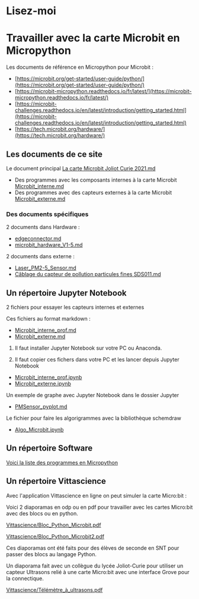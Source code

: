 Lisez-moi
=========

Travailler avec la carte Microbit en Micropython
================================================

Les documents de référence en Micropython pour Microbit :

 - [https://microbit.org/get-started/user-guide/python/](https://microbit.org/get-started/user-guide/python/)
 - [https://microbit-micropython.readthedocs.io/fr/latest/](https://microbit-micropython.readthedocs.io/fr/latest/)
 - [https://microbit-challenges.readthedocs.io/en/latest/introduction/getting_started.html](https://microbit-challenges.readthedocs.io/en/latest/introduction/getting_started.html)
 - [https://tech.microbit.org/hardware/](https://tech.microbit.org/hardware/)


Les documents de ce site
------------------------

Le document principal [La carte Microbit Joliot Curie 2021.md](La%20carte%20Microbit%20Joliot%20Curie%202021.md)

- Des programmes avec les composants internes à la carte Microbit [Microbit_interne.md](Microbit_interne.md)
- Des programmes avec des capteurs externes à la carte Microbit [Microbit_externe.md](Microbit_externe.md)

### Des documents spécifiques

2 documents dans Hardware :

 - [edgeconnector.md](Hardware/edgeconnector.md)
 - [microbit_hardware_V1-5.md](Hardware/microbit_hardware_V1-5.md)

2 documents dans externe :

 - [Laser_PM2-5_Sensor.md](Externe/Laser_PM2-5_Sensor.md)
 - [Câblage du capteur de pollution particules fines SDS011.md](Externe/Câblage%20du%20capteur%20de%20pollution%20particules%20fines%20SDS011.md)

 Un répertoire Jupyter Notebook
 ------------------------------

 2 fichiers pour essayer les capteurs internes et externes

 Ces fichiers au format markdown :

 - [Microbit_interne_prof.md](Jupyter/Microbit_interne_prof.md)
 - [Microbit_externe.md](Jupyter/Microbit_externe.md)

1. Il faut installer Jupyter Notebook sur votre PC ou Anaconda.

2. Il faut copier ces fichers dans votre PC et les lancer depuis Jupyter Notebook

 - [Microbit_interne_prof.ipynb](Jupyter/Microbit_interne_prof.ipynb)
 - [Microbit_externe.ipynb](Jupyter/Microbit_externe.ipynb)

Un exemple de graphe avec Jupyter Notebook dans le dossier Jupyter

 - [PMSensor_pyplot.md](Jupyter/PMSensor_pyplot.md)

 Le fichier pour faire les algorigrammes avec la bibliothèque schemdraw

 - [Algo_Microbit.ipynb](Jupyter/Algo_Microbit.ipynb)

Un répertoire Software
-----------------------

 [Voici la liste des programmes en Micropython](software/liste_programmes.md)

Un répertoire Vittascience
--------------------------

Avec l'application Vittascience en ligne on peut simuler la carte Micro:bit :

Voici 2 diaporamas en odp ou en pdf pour travailler avec les cartes Micro:bit avec des blocs ou en python.

[Vittascience/Bloc_Python_Microbit.pdf](Vittascience/Bloc_Python_Microbit.pdf)

[Vittascience/Bloc_Python_Microbit2.pdf](Vittascience/Bloc_Python_Microbit2.pdf])

Ces diaporamas ont été faits pour des élèves de seconde en SNT pour passer des blocs au langage Python.

Un diaporama fait avec un collègue du lycée Joliot-Curie pour utiliser un capteur Ultrasons relié à une carte Micro:bit avec une interface Grove pour la connectique.

[Vittascience/Télémètre_à_ultrasons.pdf](Vittascience/Télémètre_à_ultrasons.pdf)
